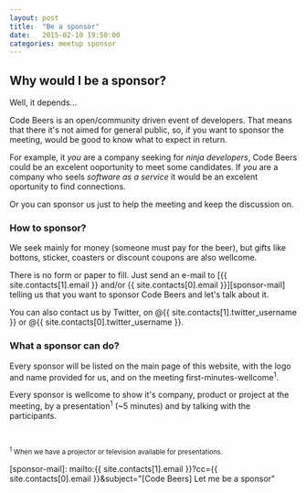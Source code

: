 ```yaml
---
layout: post
title:  "Be a sponsor"
date:   2015-02-10 19:50:00
categories: meetup sponsor
---
```


## Why would I be a sponsor?

Well, it depends...

Code Beers is an open/community driven event of developers.
That means that there it's not aimed for general public, so, if you want to
sponsor the meeting, would be good to know what to expect in return.

For example, it _you_ are a company seeking for _ninja developers_, Code Beers 
could be an excelent ooportunity to meet some candidates. If _you_ are a company
who seels _software as a service_ it would be an excelent oportunity to find connections.

Or you can sponsor us just to help the meeting and keep the discussion on.

### How to sponsor?

We seek mainly for money (someone must pay for the beer), but gifts like bottons,
sticker, coasters or discount coupons are also wellcome.

There is no form or paper to fill. Just send an e-mail to 
[{{ site.contacts[1].email }} and/or {{ site.contacts[0].email }}][sponsor-mail] telling 
us that you want to sponsor Code Beers and let's talk about it.

You can also contact us by Twitter, on @{{ site.contacts[1].twitter_username }} or @{{ site.contacts[0].twitter_username }}.

### What a sponsor can do?

Every sponsor will be listed on the main page of this website, with the logo 
and name provided for us, and on the meeting first-minutes-wellcome<sup>1</sup>.

Every sponsor is wellcome to show it's company, product or project at
the meeting, by a presentation<sup>1</sup> (~5 minutes) and by talking with
the participants.

&nbsp;

<small><sup>1</sup> When we have a projector or television available for presentations.</small>

[sponsor-mail]: mailto:{{ site.contacts[1].email }}?cc={{ site.contacts[0].email }}&subject="[Code Beers] Let me be a sponsor"
